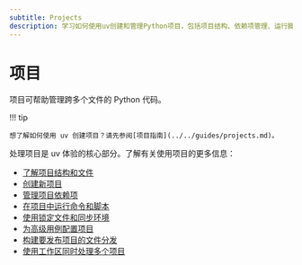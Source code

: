 ```yaml
---
subtitle: Projects
description: 学习如何使用uv创建和管理Python项目，包括项目结构、依赖项管理、运行脚本、同步环境、配置项目和构建分发版。完整指南帮助您高效地组织和发布Python代码。
---
```


# 项目

项目可帮助管理跨多个文件的 Python 代码。

!!! tip

    想了解如何使用 uv 创建项目？请先参阅[项目指南](../../guides/projects.md)。

处理项目是 uv 体验的核心部分。了解有关使用项目的更多信息：

- [了解项目结构和文件](./layout.md)
- [创建新项目](./init.md)
- [管理项目依赖项](./dependencies.md)
- [在项目中运行命令和脚本](./run.md)
- [使用锁定文件和同步环境](./sync.md)
- [为高级用例配置项目](./config.md)
- [构建要发布项目的文件分发](./build.md)
- [使用工作区同时处理多个项目](./workspaces.md)
